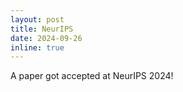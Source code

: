 ```yaml
---
layout: post
title: NeurIPS
date: 2024-09-26
inline: true
---
```


A paper got accepted at NeurIPS 2024!
